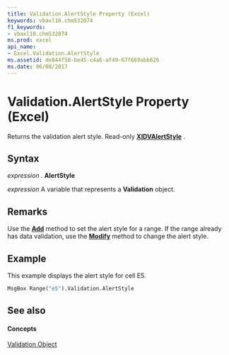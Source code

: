 ```yaml
---
title: Validation.AlertStyle Property (Excel)
keywords: vbaxl10.chm532074
f1_keywords:
- vbaxl10.chm532074
ms.prod: excel
api_name:
- Excel.Validation.AlertStyle
ms.assetid: de844f58-be45-c4a6-af49-67f669abb626
ms.date: 06/08/2017
---
```



# Validation.AlertStyle Property (Excel)

Returns the validation alert style. Read-only  **[XlDVAlertStyle](xldvalertstyle-enumeration-excel.md)** .


## Syntax

 _expression_ . **AlertStyle**

 _expression_ A variable that represents a **Validation** object.


## Remarks

Use the  **[Add](validation-add-method-excel.md)** method to set the alert style for a range. If the range already has data validation, use the **[Modify](validation-modify-method-excel.md)** method to change the alert style.


## Example

This example displays the alert style for cell E5.


```vb
MsgBox Range("e5").Validation.AlertStyle
```


## See also


#### Concepts


[Validation Object](validation-object-excel.md)

